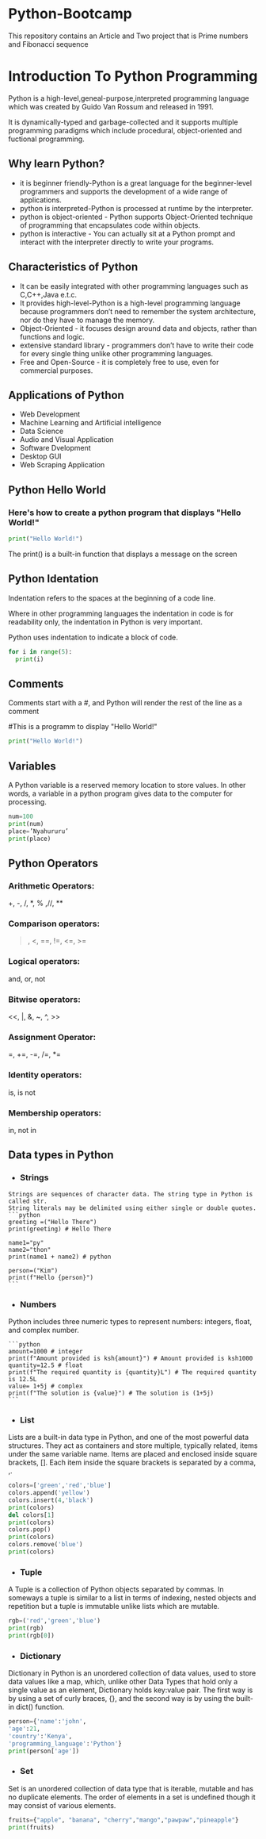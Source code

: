 # Python-Bootcamp
This repository contains an Article and Two project that is Prime numbers and Fibonacci sequence

# Introduction To Python Programming

Python is a high-level,geneal-purpose,interpreted programming language which was created by Guido Van Rossum
and released in 1991.

It is dynamically-typed and garbage-collected and it supports multiple programming paradigms which include procedural,
object-oriented and fuctional programming.

## Why learn Python?

- it is beginner friendly-Python is a great language for the beginner-level programmers and supports the development
 of a wide range of applications.
- python is interpreted-Python is processed at runtime by the interpreter.
- python is object-oriented - Python supports Object-Oriented technique of programming that encapsulates code within objects.
- python is interactive - You can actually sit at a Python prompt and interact with the interpreter directly to write your programs.

## Characteristics of Python

- It can be easily integrated with other programming languages such as C,C++,Java e.t.c.
- It provides high-level-Python is a high-level programming language because programmers don’t need to 
  remember the system architecture, nor do they have to manage the memory.
- Object-Oriented - it focuses design around data and objects, rather than functions and logic.
- extensive standard library -  programmers don’t have to write their code for every single thing unlike
  other programming languages.
- Free and Open-Source - it is completely free to use, even for commercial purposes.

## Applications of Python

- Web Development
- Machine Learning and Artificial intelligence
- Data Science
- Audio and Visual Application
- Software Dvelopment
- Desktop GUI
- Web Scraping Application

## Python Hello World

### Here's how to create a python program that displays "Hello World!"
```python
print("Hello World!")
```

The print() is a built-in function that displays a message on the screen

## Python Identation

Indentation refers to the spaces at the beginning of a code line.

Where in other programming languages the indentation in code is for readability only, the indentation in Python
is very important.

Python uses indentation to indicate a block of code.

 ```python
 for i in range(5):
   print(i)
 ```
    
    
## Comments

Comments start with a #, and Python will render the rest of the line as a comment

#This is a programm to display "Hello World!"
```python
print("Hello World!")
```

## Variables

A Python variable is a reserved memory location to store values. In other words, a variable in a python program 
gives data to the computer for processing.

```python
num=100 
print(num) 
place=’Nyahururu’ 
print(place)
```

## Python Operators

### Arithmetic Operators: 
+, -, /, *, % ,//, **

### Comparison operators: 
>, <, ==, !=, <=, >=
>
### Logical operators:
and, or, not

### Bitwise operators:
<<, |, &, ~, ^, >>

### Assignment Operator:
=, +=, -=, /=, *=

### Identity operators:
is, is not

### Membership operators:
in, not in

## Data types in Python

   - ### Strings
    Strings are sequences of character data. The string type in Python is called str.
    String literals may be delimited using either single or double quotes.
    ```python
    greeting =("Hello There")
    print(greeting) # Hello There
    
    name1="py"
    name2="thon"
    print(name1 + name2) # python
    
    person=("Kim")
    print(f"Hello {person}")
    ```


   - ### Numbers
   Python includes three numeric types to represent numbers: integers, float, and complex number.
    
    ```python
    amount=1000 # integer
    print(f"Amount provided is ksh{amount}") # Amount provided is ksh1000
    quantity=12.5 # float
    print(f"The required quantity is {quantity}L") # The required quantity is 12.5L
    value= 1+5j # complex
    print(f"The solution is {value}") # The solution is (1+5j)
    ```
    
 - ### List
  Lists are a built-in data type in Python, and one of the most powerful data structures.
  They act as containers and store multiple, typically related, items under the same variable name.
  Items are placed and enclosed inside square brackets, []. Each item inside the square brackets is separated by a comma, ,.
    
```python
colors=['green','red','blue']
colors.append('yellow')
colors.insert(4,'black')
print(colors)
del colors[1]
print(colors)
colors.pop()
print(colors)
colors.remove('blue')
print(colors)
```
- ### Tuple

A Tuple is a collection of Python objects separated by commas. In someways a tuple is similar to a list 
in terms of indexing, nested objects and repetition but a tuple is immutable unlike lists which are mutable.

```python
rgb=('red','green','blue')
print(rgb)
print(rgb[0])
```
- ### Dictionary

Dictionary in Python is an unordered collection of data values, used to store data values like a map,
which, unlike other Data Types that hold only a single value as an element, Dictionary holds key:value pair.
The first way is by using a set of curly braces, {}, and the second way is by using the built-in dict() function.

```python
person={'name':'john',
'age':21,
'country':'Kenya',
'programming_language':'Python'}
print(person['age'])
```

- ### Set

Set is an unordered collection of data type that is iterable, mutable and has no duplicate elements. 
The order of elements in a set is undefined though it may consist of various elements.

```python
fruits={"apple", "banana", "cherry","mango","pawpaw","pineapple"}
print(fruits)
```


